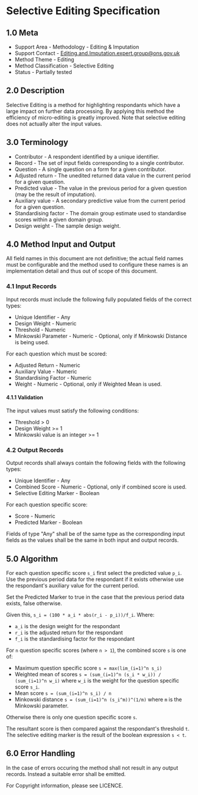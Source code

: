 # Selective Editing Specification

## 1.0 Meta

* Support Area - Methodology - Editing & Imputation
* Support Contact - <Editing.and.Imputation.expert.group@ons.gov.uk>
* Method Theme - Editing
* Method Classification - Selective Editing
* Status - Partially tested

## 2.0 Description

Selective Editing is a method for highlighting respondants which have a
large impact on further data processing. By applying this method the
efficiency of micro-editing is greatly improved. Note that selective editing
does not actually alter the input values.

## 3.0 Terminology

* Contributor - A respondent identified by a unique identifier.
* Record - The set of input fields corresponding to a single contributor.
* Question - A single question on a form for a given contributor.
* Adjusted return - The unedited returned data value in the current period for
    a given question.
* Predicted value - The value in the previous period for a given question
    (may be the result of imputation).
* Auxiliary value - A secondary predictive value from the current period for
    a given question.
* Standardising factor - The domain group estimate used to standardise scores
    within a given domain group.
* Design weight - The sample design weight.

## 4.0 Method Input and Output

All field names in this document are not definitive; the actual field names
must be configurable and the method used to configure these names is an
implementation detail and thus out of scope of this document.

### 4.1 Input Records

Input records must include the following fully populated fields of the correct
types:

* Unique Identifier - Any
* Design Weight - Numeric
* Threshold - Numeric
* Minkowski Parameter - Numeric - Optional, only if Minkowski Distance is
    being used.

For each question which must be scored:

* Adjusted Return - Numeric
* Auxiliary Value - Numeric
* Standardising Factor - Numeric
* Weight - Numeric - Optional, only if Weighted Mean is used.

#### 4.1.1 Validation

The input values must satisfy the following conditions:

* Threshold > 0
* Design Weight >= 1
* Minkowski value is an integer  >= 1

### 4.2 Output Records

Output records shall always contain the following fields with the following
types:

* Unique Identifier - Any
* Combined Score - Numeric - Optional, only if combined score is used.
* Selective Editing Marker - Boolean

For each question specific score:

* Score - Numeric
* Predicted Marker - Boolean

Fields of type "Any" shall be of the same type as the corresponding input
fields as the values shall be the same in both input and output records.

## 5.0 Algorithm

For each question specific score `s_i` first select the predicted value `p_i`.
Use the previous period data for the respondant if it exists otherwise use the
respondant's auxiliary value for the current period.

Set the Predicted Marker to true in the case that the previous period data
exists, false otherwise.

Given this, `s_i = (100 * a_i * abs(r_i - p_i))/f_i`.
Where:

* `a_i` is the design weight for the respondant
* `r_i` is the adjusted return for the respondant
* `f_i` is the standardising factor for the respondant

For `n` question specific scores (where `n > 1`), the combined score `s`
is one of:

* Maximum question specific score `s = max(lim_(i=1)^n s_i)`
* Weighted mean of scores `s = (sum_(i=1)^n (s_i * w_i)) / (sum_(i=1)^n w_i)`
    where `w_i` is the weight for the question specific score `s_i`.
* Mean score `s = (sum_(i=1)^n s_i) / n`
* Minkowski distance `s = (sum_(i=1)^n (s_i^m))^(1/m)`
    where `m` is the Minkowski parameter.

Otherwise there is only one question specific score `s`.

The resultant score is then compared against the respondant's threshold `t`.
The selective editing marker is the result of the boolean expression `s < t`.

## 6.0 Error Handling

In the case of errors occuring the method shall not result in any output records.
Instead a suitable error shall be emitted.

For Copyright information, please see LICENCE.
